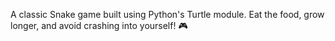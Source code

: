 A classic Snake game built using Python's Turtle module. Eat the food, grow longer, and avoid crashing into yourself! 🎮
